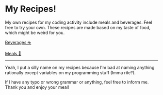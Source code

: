 # My Recipes!

My own recipes for my coding activity include meals and beverages. Feel free to try your own. These recipes are made based on my taste of food, which might be weird for you.

[Beverages :coffee:](https://github.com/otakbeku/my-recipes/blob/master/Beverages.md)

[Meals :bento:](https://github.com/otakbeku/my-recipes/blob/master/Meals.md)

---
Yeah, I put a silly name on my recipes because I'm bad at naming anything rationally except variables on my programming stuff (Imma rite?).

If I have any typo or wrong grammar or anything, feel free to inform me. Thank you and enjoy your meal!
